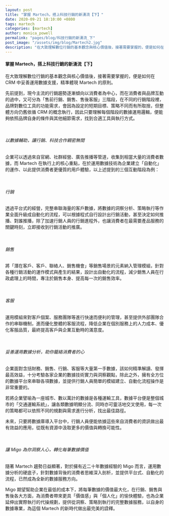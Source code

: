 ```yaml
---
layout: post
title: "掌握 Martech，搭上科技行銷的新湧流【下】"
date: 2020-09-21 18:10:00 +0800
tags: martech
categories: [martech]
author: monica_powell
permalink: "pages/blog/科技行銷的新湧流_下"
post_image: "/assets/img/blog/Martech2.jpg"
description: "在大致理解數位行銷的基本觀念與核心價值後，接著需要掌握的，便是如何在 CRM 中妥善運用數據支援，精準體現 Martech 的原則。​​"
---
```


<div class="post-content">
  <h4>掌握 Martech，搭上科技行銷的新湧流【下】</h4>
  <p>
  在大致理解數位行銷的基本觀念與核心價值後，接著需要掌握的，便是如何在 CRM 中妥善運用數據支援，精準體現 Martech 的原則。​
  </p>
  <p>
  先前提到，現今主流的行銷趨勢逐漸傾向以消費者為中心，而在消費者與品牌互動的過中，又可分為「售前行銷、銷售、售後客服」三階段，在不同的行銷階段裡，品牌對數位工具的功能需求，會因為設定的短期目標、策略不同而有所取捨，但整體方向仍舊依循 CRM 的概念執行，因此只要理解每個階段的數據運用邏輯，便能夠依照品牌自身的條件與其他細節需求，找到合適工具與執行方式。 
  </p>​
  <h6>
  以數據輔助，讓行銷、科技合作親密無間
  </h6>
  <p>
  企業可以透過來自官網、社群經營、廣告推播等管道，收集到相當大量的消費者數據，而 Martech 在執行上的核心重點，在於運用數據技術為企業建立「自動化」的運作、以此提供消費者更優質的用戶體驗，以上述提到的三個互動階段為例：
  </p>​
  <h6>
  行銷
  </h6>
  <p>
  透過平台式的經營，完整串聯海量的客戶數據，將數據的洞察分析、策略執行等作業全面升級成自動化的流程，可以根據程式自行設計出行銷活動，甚至決定如何推播、對誰推播，除了加速行銷人員的行銷進程外，也讓消費者在最需要產品服務的關鍵時刻，立即接收到行銷活動的推廣。
  </p>​
  <h6>
  銷售
  </h6>
  <p>
  將「潛在客戶、客戶、聯絡人、銷售機會」等銷售場景的元素納入管理模組，針對各種行銷活動的運作模式與產生的結果，設計出自動化的流程，減少銷售人員在行政處理上的時間，專注於銷售本身、提高每一次的銷售效率。
  </p>​
  <h6>
  客服
  </h6>
  <p>
  運用模組來對客戶個案、服務團隊等進行快速而便利的管理，甚至提供外部團隊合作的串聯機制，進而優化整體的客服流程，降低企業在個別服務上的人力成本、優化客服品質，最終提高客戶與企業互動時的滿意度。
  </p>​
  <h6>
  妥善運用數據分析，助你籠絡消費者的心 
  </h6>
  <p>
  企業面對含括財務、銷售、行銷、客服等大量第一手數據，該如何精準解讀、發揮最高效益，十分考驗各家企業的數據技術實力與洞察觀點，除此之外，擁有全方位的數據平台來串聯各項數據，並提供行銷人員簡單的模組建立、自動化流程操作是非常重要的。 
  </p>
  <p>
  若將企業譬喻為一座城市、數以萬計的數據是各種運輸工具，數據平台便是整個城市的「交通運輸系統」，讓各類數據明顯分流、同時亦可靈活地交叉使用，每一次的策略都可以依照不同的規劃與需求進行分析，找出最佳路徑。 
  </p>
  <p>
  未來，只要將數據庫導入平台中，行銷人員便能依據這些來自消費者的資訊做出最有效益的應用，從既有資源中汲取更多的價值與轉換可能性。
  </p>​
  <h6>
  讓 Migo 為你洞察人心，轉化每筆數據價值
  </h6>
  <p>
  隨著 Martech 趨勢日益顯著，對於擁有近二十年數據經驗的 Migo 而言，運用數據分析的硬底子，針對數據背後的消費者思維深入剖析，並提供平台式、自動化的流程，已然成為全新的數據服務方向。
  </p>
  <p>
  Migo 期望幫助企業在最低的成本下，將每筆數據的價值最大化，在行銷、銷售與售後各大方面，為消費者帶來更具「價值感」與「個人化」的愉快體驗，也為企業延伸出實際執行的代操規劃，提供從洞察、策略到執行的完整數據服務，以自身的數據專業，為這個 Martech 的新時代做出最完美的詮釋。 
  </p>
</div>